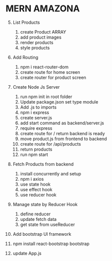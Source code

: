 # MERN AMAZONA

5. List Products

   1. create Product ARRAY
   2. add product images
   3. render products
   4. style products

6. Add Routing

   1. npm i react-router-dom
   2. create route for home screen
   3. create router for product screen

7. Create Node Js Server

   1. run npm init in root folder
   2. Update package.json set type module
   3. Add .js to imports
   4. npm i express
   5. create server.js
   6. add start command as backend/server.js
   7. require express
   8. create route for / return backend is ready
   9. move product.js from frontend to backend
   10. create route for /api/products
   11. return products
   12. run npm start

8. Fetch Products from backend

   1. install concurrently and setup
   2. npm i axios
   3. use state hook
   4. use effect hook
   5. use reducer hook

9. Manage state by Reducer Hook

   1. define reducer
   2. update fetch data
   3. get state from useReducer

10. Add bootstrap UI framework
11. npm install react-bootstrap bootstrap
12. update App.js
